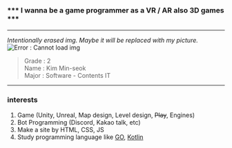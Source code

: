 ### *** I wanna be a game programmer as a VR / AR also 3D games ***
- - -

*Intentionally erased img. Maybe it will be replaced with my picture.*   
![Error : Cannot load img]()


> Grade : 2   
> Name : Kim Min-seok    
> Major : Software - Contents IT

- - -

### interests
1. Game (Unity, Unreal, Map design, Level design, ~~Play~~, Engines)  
2. Bot Programming (Discord, Kakao talk, etc)
3. Make a site by HTML, CSS, JS
4. Study programming language like [GO](https://golang.org/), [Kotlin](https://kotlinlang.org/) 
